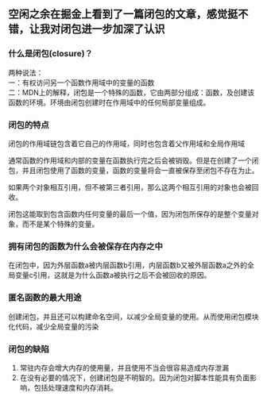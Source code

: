 ## 空闲之余在掘金上看到了一篇闭包的文章，感觉挺不错，让我对闭包进一步加深了认识
### 什么是闭包(closure)？
两种说法：  
一：有权访问另一个函数作用域中的变量的函数  
二：MDN上的解释，闭包是一个特殊的函数，它由两部分组成：函数，及创建该函数的环境。环境由闭包创建时在作用域中的任何局部变量组成。

### 闭包的特点
闭包的作用域链包含着它自己的作用域，同时也包含着父作用域和全局作用域  

通常函数的作用域和内部的变量在函数执行完之后会被销毁。但是在创建了一个闭包，并且闭包使用了函数的变量，函数的变量将会一直被保存至闭包不存在为止。  

如果两个对象相互引用，但不被第三者引用，那么这两个相互引用的对象也会被回收。  

闭包这能取到包含函数内任何变量的最后一个值，因为闭包所保存的是整个变量对象，而不是某个特殊的变量。

### 拥有闭包的函数为什么会被保存在内存之中
在闭包中，因为外层函数a被内层函数b引用，内层函数b又被外层函数a之外的全局变量c引用，这就是为什么函数a被执行之后不会被回收的原因。

### 匿名函数的最大用途
创建闭包，并且还可以构建命名空间，以减少全局变量的使用。从而使用闭包模块化代码，减少全局变量的污染

### 闭包的缺陷
1. 常驻内存会增大内存的使用量，并且使用不当会很容易造成内存泄漏
2. 在没有必要的情况下，创建闭包是不明智的。因为闭包对脚本性能具有负面影响，包括处理速度和内存消耗。




